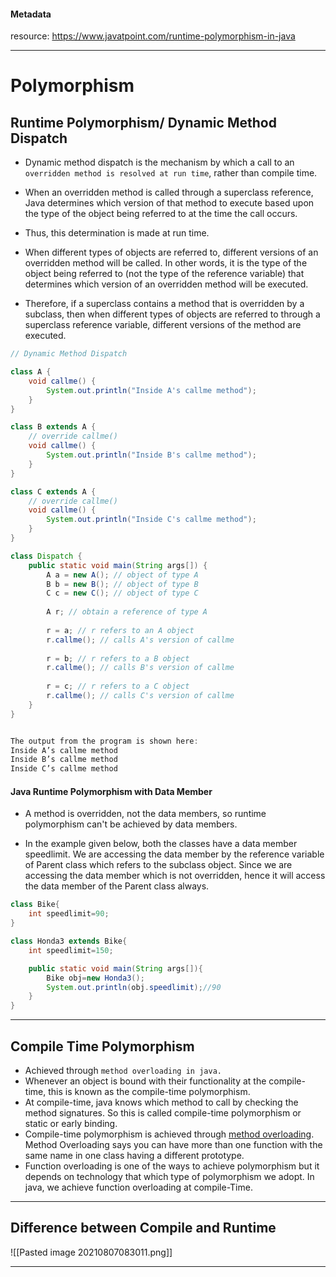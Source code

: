 #### Metadata

resource:
https://www.javatpoint.com/runtime-polymorphism-in-java

---
# Polymorphism

## Runtime Polymorphism/ Dynamic Method Dispatch

- Dynamic method dispatch is the mechanism by which a call to an `overridden method is resolved at run time`, rather than compile time.

- When an overridden method is called through a superclass reference, Java determines which version of that method to execute based upon the type of the object being referred to at the time the call occurs. 
- Thus, this determination is made at run time. 
- When different types of objects are referred to, different versions of an overridden method will be called. In other words, it is the type of the object being referred to (not the type of the reference variable) that determines which version of an overridden method will be executed. 
- Therefore, if a superclass contains a method that is overridden by a subclass, then when different types of objects are referred to through a superclass reference variable, different versions of the method are executed.

``` java
// Dynamic Method Dispatch

class A {
	void callme() {
		System.out.println("Inside A's callme method");
	}
}

class B extends A {
	// override callme()
	void callme() {
		System.out.println("Inside B's callme method");
	}
}

class C extends A {
	// override callme()
	void callme() {
		System.out.println("Inside C's callme method");
	}
}

class Dispatch {
	public static void main(String args[]) {
		A a = new A(); // object of type A
		B b = new B(); // object of type B
		C c = new C(); // object of type C
		
		A r; // obtain a reference of type A
		
		r = a; // r refers to an A object
		r.callme(); // calls A's version of callme
		
		r = b; // r refers to a B object
		r.callme(); // calls B's version of callme
		
		r = c; // r refers to a C object
		r.callme(); // calls C's version of callme
	}
}


The output from the program is shown here:
Inside A’s callme method
Inside B’s callme method
Inside C’s callme method
```


####  Java Runtime Polymorphism with Data Member

- A method is overridden, not the data members, so runtime polymorphism can't be achieved by data members.

- In the example given below, both the classes have a data member speedlimit. We are accessing the data member by the reference variable of Parent class which refers to the subclass object. Since we are accessing the data member which is not overridden, hence it will access the data member of the Parent class always.

```java
class Bike{  
	int speedlimit=90;  
}  

class Honda3 extends Bike{  
	int speedlimit=150;  

	public static void main(String args[]){  
		Bike obj=new Honda3();  
		System.out.println(obj.speedlimit);//90  
	}
}  
```

---

## Compile Time Polymorphism

- Achieved through `method overloading in java.`
- Whenever an object is bound with their functionality at the compile-time, this is known as the compile-time polymorphism. 
- At compile-time, java knows which method to call by checking the method signatures. So this is called compile-time polymorphism or static or early binding. 
- Compile-time polymorphism is achieved through [method overloading](https://www.geeksforgeeks.org/overloading-in-java/). Method Overloading says you can have more than one function with the same name in one class having a different prototype. 
- Function overloading is one of the ways to achieve polymorphism but it depends on technology that which type of polymorphism we adopt. In java, we achieve function overloading at compile-Time.

---


## Difference between Compile and Runtime

![[Pasted image 20210807083011.png]]


---